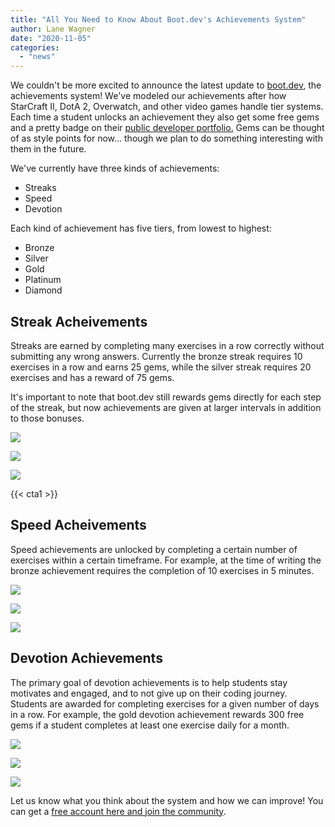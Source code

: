 ```yaml
---
title: "All You Need to Know About Boot.dev's Achievements System"
author: Lane Wagner
date: "2020-11-05"
categories: 
  - "news"
---
```


We couldn't be more excited to announce the latest update to [boot.dev](https://boot.dev/), the achievements system! We've modeled our achievements after how StarCraft II, DotA 2, Overwatch, and other video games handle tier systems. Each time a student unlocks an achievement they also get some free gems and a pretty badge on their [public developer portfolio.](https://boot.dev/u/wagslane) Gems can be thought of as style points for now... though we plan to do something interesting with them in the future.

We've currently have three kinds of achievements:

- Streaks
- Speed
- Devotion

Each kind of achievement has five tiers, from lowest to highest:

- Bronze
- Silver
- Gold
- Platinum
- Diamond

## Streak Acheivements

Streaks are earned by completing many exercises in a row correctly without submitting any wrong answers. Currently the bronze streak requires 10 exercises in a row and earns 25 gems, while the silver streak requires 20 exercises and has a reward of 75 gems.

It's important to note that boot.dev still rewards gems directly for each step of the streak, but now achievements are given at larger intervals in addition to those bonuses.

![](/img/800/streak-gold-min.png)

![](/img/800/streak-plat-min.png)

![](https://i0.wp.com/boot.dev/wp-content/uploads/2020/11/streak-diamond-min.png?ssl=1)

{{< cta1 >}}

## Speed Acheivements

Speed achievements are unlocked by completing a certain number of exercises within a certain timeframe. For example, at the time of writing the bronze achievement requires the completion of 10 exercises in 5 minutes.

![](/img/800/speed-gold-min.png)

![](/img/800/speed-plat-min.png)

![](https://i0.wp.com/boot.dev/wp-content/uploads/2020/11/speed-diamond-min.png?ssl=1)

## Devotion Achievements

The primary goal of devotion achievements is to help students stay motivates and engaged, and to not give up on their coding journey. Students are awarded for completing exercises for a given number of days in a row. For example, the gold devotion achievement rewards 300 free gems if a student completes at least one exercise daily for a month.

![](/img/800/engage-gold-min.png)

![](/img/800/engage-plat-min.png)

![](https://i0.wp.com/boot.dev/wp-content/uploads/2020/11/engage-diamond-min.png?ssl=1)

Let us know what you think about the system and how we can improve! You can get a [free account here and join the community](https://boot.dev/).
